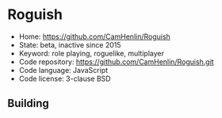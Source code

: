 # Roguish

- Home: https://github.com/CamHenlin/Roguish
- State: beta, inactive since 2015
- Keyword: role playing, roguelike, multiplayer
- Code repository: https://github.com/CamHenlin/Roguish.git
- Code language: JavaScript
- Code license: 3-clause BSD

## Building
